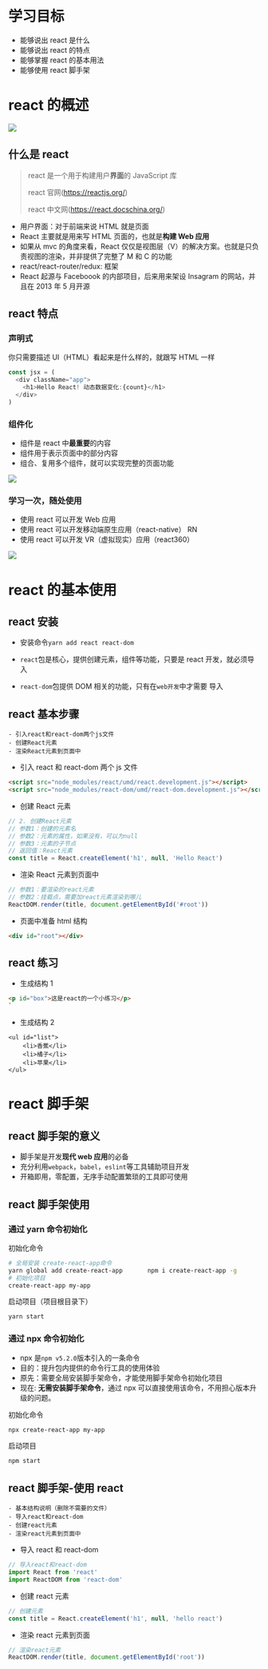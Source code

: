 # 学习目标

- 能够说出 react 是什么
- 能够说出 react 的特点
- 能够掌握 react 的基本用法
- 能够使用 react 脚手架

# react 的概述

![](imgs/react-logo.png)

## 什么是 react

> react 是一个用于构建用户**界面**的 JavaScript 库
>
> react 官网(<https://reactjs.org/>)
>
> react 中文网(<https://react.docschina.org/>)

- 用户界面：对于前端来说 HTML 就是页面
- React 主要就是用来写 HTML 页面的，也就是**构建 Web 应用**
- 如果从 mvc 的角度来看，React 仅仅是视图层（V）的解决方案。也就是只负责视图的渲染，并非提供了完整了 M 和 C 的功能
- react/react-router/redux: 框架
- React 起源与 Faceboook 的内部项目，后来用来架设 Insagram 的网站，并且在 2013 年 5 月开源

## react 特点

### 声明式

你只需要描述 UI（HTML）看起来是什么样的，就跟写 HTML 一样

```js
const jsx = (
  <div className="app">
    <h1>Hello React! 动态数据变化:{count}</h1>
  </div>
)
```

### 组件化

- 组件是 react 中**最重要**的内容
- 组件用于表示页面中的部分内容
- 组合、复用多个组件，就可以实现完整的页面功能

![](imgs/组件.png)

### 学习一次，随处使用

- 使用 react 可以开发 Web 应用
- 使用 react 可以开发移动端原生应用（react-native） RN
- 使用 react 可以开发 VR（虚拟现实）应用（react360）

![](imgs/react-use.png)

# react 的基本使用

## react 安装

- 安装命令`yarn add react react-dom`

- `react`包是核心，提供创建元素，组件等功能，只要是 react 开发，就必须导入
- `react-dom`包提供 DOM 相关的功能，只有在`web开发`中才需要 导入

## react 基本步骤

```
- 引入react和react-dom两个js文件
- 创建React元素
- 渲染React元素到页面中
```

- 引入 react 和 react-dom 两个 js 文件

```html
<script src="node_modules/react/umd/react.development.js"></script>
<script src="node_modules/react-dom/umd/react-dom.development.js"></script>
```

- 创建 React 元素

```js
// 2. 创建React元素
// 参数1：创建的元素名
// 参数2：元素的属性，如果没有，可以为null
// 参数3：元素的子节点
// 返回值：React元素
const title = React.createElement('h1', null, 'Hello React')
```

- 渲染 React 元素到页面中

```js
// 参数1：要渲染的react元素
// 参数2：挂载点，需要加react元素渲染到哪儿
ReactDOM.render(title, document.getElementById('#root'))
```

- 页面中准备 html 结构

```html
<div id="root"></div>
```

## react 练习

- 生成结构 1

```html
<p id="box">这是react的一个小练习</p>
`
```

- 生成结构 2

```
<ul id="list">
	<li>香蕉</li>
	<li>橘子</li>
	<li>苹果</li>
</ul>
```

# react 脚手架

## react 脚手架的意义

- 脚手架是开发**现代 web 应用**的必备
- 充分利用`webpack`，`babel`，`eslint`等工具辅助项目开发
- 开箱即用，零配置，无序手动配置繁琐的工具即可使用

## react 脚手架使用

### 通过 yarn 命令初始化

初始化命令

```bash
# 全局安装 create-react-app命令
yarn global add create-react-app       npm i create-react-app -g
# 初始化项目
create-react-app my-app
```

启动项目（项目根目录下）

```bash
yarn start
```

### 通过 npx 命令初始化

- npx 是`npm v5.2.0`版本引入的一条命令
- 目的：提升包内提供的命令行工具的使用体验
- 原先：需要全局安装脚手架命令，才能使用脚手架命令初始化项目
- 现在: **无需安装脚手架命令**，通过 npx 可以直接使用该命令，不用担心版本升级的问题。

初始化命令

```bash
npx create-react-app my-app
```

启动项目

```bash
npm start
```

## react 脚手架-使用 react

```
- 基本结构说明（删除不需要的文件）
- 导入react和react-dom
- 创建react元素
- 渲染react元素到页面中
```

- 导入 react 和 react-dom

```js
// 导入react和react-dom
import React from 'react'
import ReactDOM from 'react-dom'
```

- 创建 react 元素

```js
// 创建元素
const title = React.createElement('h1', null, 'hello react')
```

- 渲染 react 元素到页面

```js
// 渲染react元素
ReactDOM.render(title, document.getElementById('root'))
```
